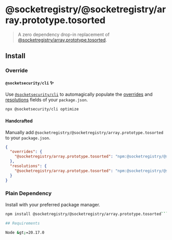 # @socketregistry/@socketregistry/array.prototype.tosorted

> A zero dependency drop-in replacement of
> [@socketregistry/array.prototype.tosorted](https://www.npmjs.com/package/@socketregistry/array.prototype.tosorted).

## Install

### Override

#### `@socketsecurity/cli` :sparkles:

Use [`@socketsecurity/cli`](https://www.npmjs.com/package/@socketsecurity/cli)
to automagically populate the
[overrides](https://docs.npmjs.com/cli/v9/configuring-npm/package-json#overrides)
and [resolutions](https://yarnpkg.com/configuration/manifest#resolutions) fields
of your `package.json`.

```sh
npx @socketsecurity/cli optimize
```

#### Handcrafted

Manually add `@socketregistry/@socketregistry/array.prototype.tosorted` to your
`package.json`.

```json
{
  "overrides": {
    "@socketregistry/array.prototype.tosorted": "npm:@socketregistry/@socketregistry/array.prototype.tosorted@^1"
  },
  "resolutions": {
    "@socketregistry/array.prototype.tosorted": "npm:@socketregistry/@socketregistry/array.prototype.tosorted@^1"
  }
}
```

### Plain Dependency

Install with your preferred package manager.

````sh
npm install @socketregistry/@socketregistry/array.prototype.tosorted```

## Requirements

Node &gt;=20.17.0
````
